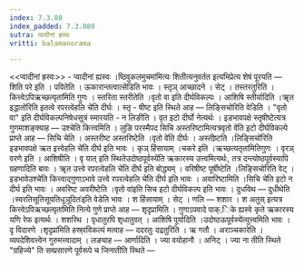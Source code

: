 ```yaml
---
index: 7.3.80
index_padded: 7.3.080
sutra: प्वादीनां ह्रस्वः
vritti: balamanorama

---
```

<<प्वादीनां ह्रस्वः>> - प्वादीनां ह्यस्वः ।ष्ठिवुकलमुचमा॑मित्यः शितीत्यनुवर्तत इत्यभिप्रेत्य शेषं पूरयति —  शिति परे इति । पवितेति । ऊकारान्तत्वात्सेडिति भावः । स्तृञ् आच्छादने । सेट् । तस्तरतुरिति । कित्त्वेऽपिऋच्छत्यृता॑मिति गुणः । स्तरिता स्तरीतेति ।वृतो वा इति दीर्घविकल्पः । आशिषि स्तीर्यादिति ।ॠत इद्धातो॑रिति इतत्वे रपरत्वेहलि चे॑ति दीर्घः । स्तृ - षीष्ट इति स्थिते आह  —  लिङ्सिचोरिति वेडिति । "वृतो वा" इति दीर्घविकल्पनिषेधसूत्रं स्मारयति - न लिङीति । वृत इटो दीर्घो नेत्यर्थः । इडभावपक्षे स्तृषीष्टेत्यत्र गुणमाशङ्क्याह —  उश्चेति कित्त्वमिति । लुङि परस्मैपद सिचि अस्तरिष्टामित्यत्रवृतो वे॑ति इटो दीर्घविकल्पे प्राप्ते आह  —  सिचि चेति । अस्तरीष्ट अस्तरिष्टेति ।वृतो वे॑ति दीर्घः । अस्तीष्र्टति ।लिङ्सिचो॑रिति इडभावपक्षे ऋत इत्त्वेहलि चे॑ति दीर्घ इति भावः । कृञ् हिंसायाम् ।चकरे इति ।ऋच्छत्यतृता॑मितिगुणः । वृरञ् वरणे इति । आशिषीति । वृ यात् इति स्थितेउदोष्ठपूर्वस्ये॑ति ऋकारस्य उत्त्वमित्यर्थः, तत्र दन्त्योष्ठपूर्वस्यापि ग्रहणादिति बावः । ॠत उत्त्वे रपरत्वेहलि चे॑ति दीर्घ इति बोद्ध्यम् । वरिषीष्ट पूर्षीष्टेति ।लिङ्सिचो॑रिति वेट् । इडभावेउश्चे॑ति कित्त्वाद्गुणाऽभावे उत्त्वे रपरत्वेहलि चे॑ति दीर्घ इति भावः । अवारिष्टामिति ।सिचि चे॑ति इटो न दीर्घ इति भावः । अवरिष्ट अवरीष्टेति ।वृतो वा॑इति सिच इटो दीर्घविकल्प इति भावः । दुधविथ —  दुधीथेति ।स्वरतिसूतिसूयतिधूञूदितः॑इति वेडेति भावः । श हिंसायाम् । सेट् । णलि  —  शशार । श अतुस् इत्यत्र कित्त्वेऽपिऋच्छत्यृता॑मिति नित्ये गुणे प्राप्ते आह — शृदृप्रामिति । गुणाऽपवादे पाक्,िके ह्यस्वे कृते ऋकारस्य यणि रेफ इत्यर्थः । शशरिथ । पृधातुरपि शृधातुवत् । आशिषि पूर्यादिति ।उदोष्ठऊपूर्वस्ये॑त्युत्त्वमिति भावः । दृ विदारणे ।शृदृप्रा॑मिति हस्र्वविकल्पं मत्वाह  —  ददरतुः दद्रतुरिति । ऋ गतौ । अराञ्चकारेति । व्यपदेशिवत्त्वेन गुरुमत्त्वादाम् । लङ्याह  —  आर्णादिति । ज्या वयोहानौ । अनिट् । ज्या ना तीति स्थिते "ग्रहिज्ये" ति सम्प्रसारणे पूर्वरूपे च जिनातीति स्थिते — 